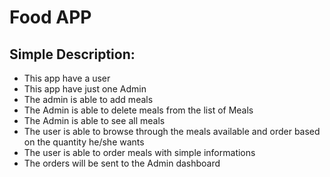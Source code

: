 # Food APP

## Simple Description:

- This app have a user
- This app have just one Admin
- The admin is able to add meals
- The Admin is able to delete meals from the list of Meals
- The Admin is able to see all meals
- The user is able to browse through the meals available and order based on the quantity he/she wants
- The user is able to order meals with simple informations
- The orders will be sent to the Admin dashboard
